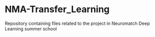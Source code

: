 # NMA-Transfer_Learning

Repository containing files related to the project in Neuromatch Deep Learning summer school
